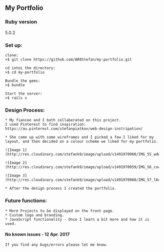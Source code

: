 ## My Portfolio

### Ruby version
5.0.2

### Set up:

	clone:
	>$ git clone https://github.com/AR8Stefan/my-portfolio.git

	cd intoi the directory:
	>$ cd my-portfolio	

	Bundle the gems:
	>$ bundle

	Start the server:
	>$ rails s

### Design Process:

	* My fiancee and I both collaberated on this project.
	I used Pinterest to find inspiration: https://au.pinterest.com/stefanpiatkov/web-design-instripation/

	* She came up with some wireframes and I picked a few I liked for my layout, and then decided on a colour scheme we liked for my portfolio. 

	![Image 1](http://res.cloudinary.com/stefank9/image/upload/v1491970960/IMG_55_wdwpzt.png)

	![Image 2](http://res.cloudinary.com/stefank9/image/upload/v1491970959/IMG_56_cxw93q.png)

	![Image 3](http://res.cloudinary.com/stefank9/image/upload/v1491970960/IMG_57_l6o0uh.png)

	* After the design process I created the portfolio.

### Future functions:

	* More Projects to be displayed on the front page.
	* Custom logo and branding.
	* JavaScript functionality - Once I learn a bit more and how it is used.

#### No known issues - 12 Apr. 2017 

	If you find any bugs/errors please let me know.
